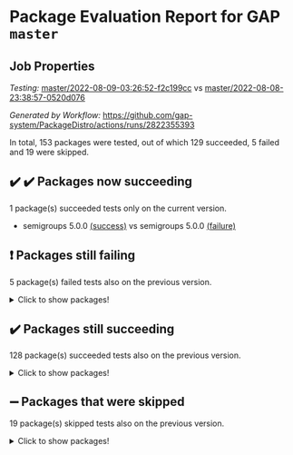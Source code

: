 # Package Evaluation Report for GAP `master`

## Job Properties

*Testing:* [master/2022-08-09-03:26:52-f2c199cc](https://github.com/gap-system/PackageDistro/blob/data/reports/master/2022-08-09-03:26:52-f2c199cc) vs [master/2022-08-08-23:38:57-0520d076](https://github.com/gap-system/PackageDistro/blob/data/reports/master/2022-08-08-23:38:57-0520d076)

*Generated by Workflow:* https://github.com/gap-system/PackageDistro/actions/runs/2822355393

In total, 153 packages were tested, out of which 129 succeeded, 5 failed and 19 were skipped.

## :heavy_check_mark: :heavy_check_mark: Packages now succeeding

1 package(s) succeeded tests only on the current version.
- semigroups 5.0.0 [(success)](https://github.com/gap-system/PackageDistro/runs/7738333655?check_suite_focus=true) vs semigroups 5.0.0 [(failure)](https://github.com/gap-system/PackageDistro/runs/7736121674?check_suite_focus=true)

## :exclamation: Packages still failing

5 package(s) failed tests also on the previous version.
<details><summary>Click to show packages!</summary>

- francy 1.2.4 [(failure)](https://github.com/gap-system/PackageDistro/runs/7738329715?check_suite_focus=true)
- hap 1.46 [(failure)](https://github.com/gap-system/PackageDistro/runs/7738330385?check_suite_focus=true)
- packagemanager 1.2 [(failure)](https://github.com/gap-system/PackageDistro/runs/7738332741?check_suite_focus=true)
- recog 1.3.2 [(failure)](https://github.com/gap-system/PackageDistro/runs/7738333373?check_suite_focus=true)
- yangbaxter 0.10.0 [(failure)](https://github.com/gap-system/PackageDistro/runs/7738335339?check_suite_focus=true)
</details>

## :heavy_check_mark: Packages still succeeding

128 package(s) succeeded tests also on the previous version.
<details><summary>Click to show packages!</summary>

- ace 5.5 [(success)](https://github.com/gap-system/PackageDistro/runs/7738327331?check_suite_focus=true)
- aclib 1.3.2 [(success)](https://github.com/gap-system/PackageDistro/runs/7738327375?check_suite_focus=true)
- agt 0.2 [(success)](https://github.com/gap-system/PackageDistro/runs/7738327441?check_suite_focus=true)
- alnuth 3.2.1 [(success)](https://github.com/gap-system/PackageDistro/runs/7738327509?check_suite_focus=true)
- anupq 3.2.6 [(success)](https://github.com/gap-system/PackageDistro/runs/7738327564?check_suite_focus=true)
- atlasrep 2.1.4 [(success)](https://github.com/gap-system/PackageDistro/runs/7738327624?check_suite_focus=true)
- autodoc 2022.07.10 [(success)](https://github.com/gap-system/PackageDistro/runs/7738327690?check_suite_focus=true)
- automata 1.15 [(success)](https://github.com/gap-system/PackageDistro/runs/7738327774?check_suite_focus=true)
- automgrp 1.3.2 [(success)](https://github.com/gap-system/PackageDistro/runs/7738327837?check_suite_focus=true)
- autpgrp 1.11 [(success)](https://github.com/gap-system/PackageDistro/runs/7738327906?check_suite_focus=true)
- cap 2022.07-01 [(success)](https://github.com/gap-system/PackageDistro/runs/7738327954?check_suite_focus=true)
- caratinterface 2.3.4 [(success)](https://github.com/gap-system/PackageDistro/runs/7738328004?check_suite_focus=true)
- cddinterface 2020.06.24 [(success)](https://github.com/gap-system/PackageDistro/runs/7738328049?check_suite_focus=true)
- circle 1.6.5 [(success)](https://github.com/gap-system/PackageDistro/runs/7738328110?check_suite_focus=true)
- classicpres 1.22 [(success)](https://github.com/gap-system/PackageDistro/runs/7738328192?check_suite_focus=true)
- cohomolo 1.6.10 [(success)](https://github.com/gap-system/PackageDistro/runs/7738328224?check_suite_focus=true)
- congruence 1.2.4 [(success)](https://github.com/gap-system/PackageDistro/runs/7738328274?check_suite_focus=true)
- corelg 1.56 [(success)](https://github.com/gap-system/PackageDistro/runs/7738328324?check_suite_focus=true)
- crime 1.6 [(success)](https://github.com/gap-system/PackageDistro/runs/7738328378?check_suite_focus=true)
- crisp 1.4.5 [(success)](https://github.com/gap-system/PackageDistro/runs/7738328422?check_suite_focus=true)
- crypting 0.10 [(success)](https://github.com/gap-system/PackageDistro/runs/7738328464?check_suite_focus=true)
- cryst 4.1.25 [(success)](https://github.com/gap-system/PackageDistro/runs/7738328519?check_suite_focus=true)
- crystcat 1.1.10 [(success)](https://github.com/gap-system/PackageDistro/runs/7738328564?check_suite_focus=true)
- ctbllib 1.3.4 [(success)](https://github.com/gap-system/PackageDistro/runs/7738328624?check_suite_focus=true)
- cubefree 1.19 [(success)](https://github.com/gap-system/PackageDistro/runs/7738328676?check_suite_focus=true)
- curlinterface 2.2.2 [(success)](https://github.com/gap-system/PackageDistro/runs/7738328724?check_suite_focus=true)
- cvec 2.7.6 [(success)](https://github.com/gap-system/PackageDistro/runs/7738328771?check_suite_focus=true)
- datastructures 0.2.7 [(success)](https://github.com/gap-system/PackageDistro/runs/7738328831?check_suite_focus=true)
- deepthought 1.0.5 [(success)](https://github.com/gap-system/PackageDistro/runs/7738328928?check_suite_focus=true)
- design 1.7 [(success)](https://github.com/gap-system/PackageDistro/runs/7738328982?check_suite_focus=true)
- difsets 2.3.1 [(success)](https://github.com/gap-system/PackageDistro/runs/7738329036?check_suite_focus=true)
- digraphs 1.5.3 [(success)](https://github.com/gap-system/PackageDistro/runs/7738329083?check_suite_focus=true)
- edim 1.3.5 [(success)](https://github.com/gap-system/PackageDistro/runs/7738329138?check_suite_focus=true)
- example 4.3.2 [(success)](https://github.com/gap-system/PackageDistro/runs/7738329197?check_suite_focus=true)
- factint 1.6.3 [(success)](https://github.com/gap-system/PackageDistro/runs/7738329247?check_suite_focus=true)
- ferret 1.0.8 [(success)](https://github.com/gap-system/PackageDistro/runs/7738329305?check_suite_focus=true)
- fga 1.4.0 [(success)](https://github.com/gap-system/PackageDistro/runs/7738329359?check_suite_focus=true)
- fining 1.5 [(success)](https://github.com/gap-system/PackageDistro/runs/7738329401?check_suite_focus=true)
- float 1.0.3 [(success)](https://github.com/gap-system/PackageDistro/runs/7738329449?check_suite_focus=true)
- format 1.4.3 [(success)](https://github.com/gap-system/PackageDistro/runs/7738329488?check_suite_focus=true)
- forms 1.2.8 [(success)](https://github.com/gap-system/PackageDistro/runs/7738329525?check_suite_focus=true)
- fplsa 1.2.5 [(success)](https://github.com/gap-system/PackageDistro/runs/7738329598?check_suite_focus=true)
- fr 2.4.9 [(success)](https://github.com/gap-system/PackageDistro/runs/7738329652?check_suite_focus=true)
- fwtree 1.3 [(success)](https://github.com/gap-system/PackageDistro/runs/7738329769?check_suite_focus=true)
- gbnp 1.0.5 [(success)](https://github.com/gap-system/PackageDistro/runs/7738329826?check_suite_focus=true)
- generalizedmorphismsforcap 2022.05-01 [(success)](https://github.com/gap-system/PackageDistro/runs/7738329876?check_suite_focus=true)
- genss 1.6.7 [(success)](https://github.com/gap-system/PackageDistro/runs/7738329931?check_suite_focus=true)
- gradedringforhomalg 2022.07-01 [(success)](https://github.com/gap-system/PackageDistro/runs/7738329979?check_suite_focus=true)
- grape 4.8.5 [(success)](https://github.com/gap-system/PackageDistro/runs/7738330047?check_suite_focus=true)
- groupoids 1.71 [(success)](https://github.com/gap-system/PackageDistro/runs/7738330116?check_suite_focus=true)
- grpconst 2.6.2 [(success)](https://github.com/gap-system/PackageDistro/runs/7738330198?check_suite_focus=true)
- guarana 0.96.3 [(success)](https://github.com/gap-system/PackageDistro/runs/7738330261?check_suite_focus=true)
- guava 3.16 [(success)](https://github.com/gap-system/PackageDistro/runs/7738330306?check_suite_focus=true)
- hapcryst 0.1.15 [(success)](https://github.com/gap-system/PackageDistro/runs/7738330467?check_suite_focus=true)
- hecke 1.5.3 [(success)](https://github.com/gap-system/PackageDistro/runs/7738330573?check_suite_focus=true)
- help 3.5 [(success)](https://github.com/gap-system/PackageDistro/runs/7738330655?check_suite_focus=true)
- idrel 2.44 [(success)](https://github.com/gap-system/PackageDistro/runs/7738330739?check_suite_focus=true)
- images 1.3.1 [(success)](https://github.com/gap-system/PackageDistro/runs/7738330821?check_suite_focus=true)
- intpic 0.3.0 [(success)](https://github.com/gap-system/PackageDistro/runs/7738330890?check_suite_focus=true)
- io 4.7.2 [(success)](https://github.com/gap-system/PackageDistro/runs/7738331001?check_suite_focus=true)
- irredsol 1.4.3 [(success)](https://github.com/gap-system/PackageDistro/runs/7738331063?check_suite_focus=true)
- json 2.1.0 [(success)](https://github.com/gap-system/PackageDistro/runs/7738331116?check_suite_focus=true)
- jupyterkernel 1.4.1 [(success)](https://github.com/gap-system/PackageDistro/runs/7738331176?check_suite_focus=true)
- jupyterviz 1.5.1 [(success)](https://github.com/gap-system/PackageDistro/runs/7738331236?check_suite_focus=true)
- kan 1.34 [(success)](https://github.com/gap-system/PackageDistro/runs/7738331294?check_suite_focus=true)
- kbmag 1.5.9 [(success)](https://github.com/gap-system/PackageDistro/runs/7738331336?check_suite_focus=true)
- laguna 3.9.5 [(success)](https://github.com/gap-system/PackageDistro/runs/7738331368?check_suite_focus=true)
- liealgdb 2.2.1 [(success)](https://github.com/gap-system/PackageDistro/runs/7738331414?check_suite_focus=true)
- liepring 2.7 [(success)](https://github.com/gap-system/PackageDistro/runs/7738331458?check_suite_focus=true)
- liering 2.4.2 [(success)](https://github.com/gap-system/PackageDistro/runs/7738331495?check_suite_focus=true)
- linearalgebraforcap 2022.06-03 [(success)](https://github.com/gap-system/PackageDistro/runs/7738331550?check_suite_focus=true)
- loops 3.4.2 [(success)](https://github.com/gap-system/PackageDistro/runs/7738331595?check_suite_focus=true)
- lpres 1.0.3 [(success)](https://github.com/gap-system/PackageDistro/runs/7738331636?check_suite_focus=true)
- majoranaalgebras 1.4 [(success)](https://github.com/gap-system/PackageDistro/runs/7738331682?check_suite_focus=true)
- mapclass 1.4.5 [(success)](https://github.com/gap-system/PackageDistro/runs/7738331711?check_suite_focus=true)
- matgrp 0.64 [(success)](https://github.com/gap-system/PackageDistro/runs/7738331763?check_suite_focus=true)
- modisom 2.5.2 [(success)](https://github.com/gap-system/PackageDistro/runs/7738331824?check_suite_focus=true)
- modulepresentationsforcap 2022.05-03 [(success)](https://github.com/gap-system/PackageDistro/runs/7738331883?check_suite_focus=true)
- monoidalcategories 2022.08-01 [(success)](https://github.com/gap-system/PackageDistro/runs/7738331936?check_suite_focus=true)
- nconvex 2020.11-04 [(success)](https://github.com/gap-system/PackageDistro/runs/7738332026?check_suite_focus=true)
- nilmat 1.4.2 [(success)](https://github.com/gap-system/PackageDistro/runs/7738332127?check_suite_focus=true)
- nock 1.5 [(success)](https://github.com/gap-system/PackageDistro/runs/7738332280?check_suite_focus=true)
- normalizinterface 1.3.4 [(success)](https://github.com/gap-system/PackageDistro/runs/7738332380?check_suite_focus=true)
- nq 2.5.8 [(success)](https://github.com/gap-system/PackageDistro/runs/7738332460?check_suite_focus=true)
- numericalsgps 1.3.1 [(success)](https://github.com/gap-system/PackageDistro/runs/7738332538?check_suite_focus=true)
- openmath 11.5.1 [(success)](https://github.com/gap-system/PackageDistro/runs/7738332607?check_suite_focus=true)
- orb 4.8.5 [(success)](https://github.com/gap-system/PackageDistro/runs/7738332669?check_suite_focus=true)
- patternclass 2.4.2 [(success)](https://github.com/gap-system/PackageDistro/runs/7738332797?check_suite_focus=true)
- permut 2.0.4 [(success)](https://github.com/gap-system/PackageDistro/runs/7738332851?check_suite_focus=true)
- polenta 1.3.10 [(success)](https://github.com/gap-system/PackageDistro/runs/7738332918?check_suite_focus=true)
- polymaking 0.8.6 [(success)](https://github.com/gap-system/PackageDistro/runs/7738332969?check_suite_focus=true)
- primgrp 3.4.2 [(success)](https://github.com/gap-system/PackageDistro/runs/7738333016?check_suite_focus=true)
- profiling 2.5.0 [(success)](https://github.com/gap-system/PackageDistro/runs/7738333049?check_suite_focus=true)
- qpa 1.34 [(success)](https://github.com/gap-system/PackageDistro/runs/7738333101?check_suite_focus=true)
- quagroup 1.8.3 [(success)](https://github.com/gap-system/PackageDistro/runs/7738333153?check_suite_focus=true)
- radiroot 2.9 [(success)](https://github.com/gap-system/PackageDistro/runs/7738333213?check_suite_focus=true)
- rcwa 4.7.0 [(success)](https://github.com/gap-system/PackageDistro/runs/7738333268?check_suite_focus=true)
- rds 1.8 [(success)](https://github.com/gap-system/PackageDistro/runs/7738333315?check_suite_focus=true)
- repndecomp 1.2.1 [(success)](https://github.com/gap-system/PackageDistro/runs/7738333435?check_suite_focus=true)
- repsn 3.1.0 [(success)](https://github.com/gap-system/PackageDistro/runs/7738333492?check_suite_focus=true)
- resclasses 4.7.3 [(success)](https://github.com/gap-system/PackageDistro/runs/7738333546?check_suite_focus=true)
- scscp 2.3.1 [(success)](https://github.com/gap-system/PackageDistro/runs/7738333596?check_suite_focus=true)
- sglppow 2.2 [(success)](https://github.com/gap-system/PackageDistro/runs/7738333715?check_suite_focus=true)
- sgpviz 0.999.5 [(success)](https://github.com/gap-system/PackageDistro/runs/7738333806?check_suite_focus=true)
- simpcomp 2.1.14 [(success)](https://github.com/gap-system/PackageDistro/runs/7738333874?check_suite_focus=true)
- singular 2020.12.18 [(success)](https://github.com/gap-system/PackageDistro/runs/7738333939?check_suite_focus=true)
- sla 1.5.3 [(success)](https://github.com/gap-system/PackageDistro/runs/7738334015?check_suite_focus=true)
- smallgrp 1.5 [(success)](https://github.com/gap-system/PackageDistro/runs/7738334065?check_suite_focus=true)
- smallsemi 0.6.13 [(success)](https://github.com/gap-system/PackageDistro/runs/7738334113?check_suite_focus=true)
- sonata 2.9.4 [(success)](https://github.com/gap-system/PackageDistro/runs/7738334157?check_suite_focus=true)
- sophus 1.26 [(success)](https://github.com/gap-system/PackageDistro/runs/7738334197?check_suite_focus=true)
- spinsym 1.5.2 [(success)](https://github.com/gap-system/PackageDistro/runs/7738334240?check_suite_focus=true)
- symbcompcc 1.3.2 [(success)](https://github.com/gap-system/PackageDistro/runs/7738334298?check_suite_focus=true)
- thelma 1.3 [(success)](https://github.com/gap-system/PackageDistro/runs/7738334358?check_suite_focus=true)
- tomlib 1.2.9 [(success)](https://github.com/gap-system/PackageDistro/runs/7738334435?check_suite_focus=true)
- toric 1.9.5 [(success)](https://github.com/gap-system/PackageDistro/runs/7738334501?check_suite_focus=true)
- toricvarieties 2022.07.13 [(success)](https://github.com/gap-system/PackageDistro/runs/7738334595?check_suite_focus=true)
- transgrp 3.6.3 [(success)](https://github.com/gap-system/PackageDistro/runs/7738334658?check_suite_focus=true)
- ugaly 4.0.3 [(success)](https://github.com/gap-system/PackageDistro/runs/7738334714?check_suite_focus=true)
- unipot 1.5 [(success)](https://github.com/gap-system/PackageDistro/runs/7738334780?check_suite_focus=true)
- unitlib 4.1.0 [(success)](https://github.com/gap-system/PackageDistro/runs/7738334868?check_suite_focus=true)
- utils 0.76 [(success)](https://github.com/gap-system/PackageDistro/runs/7738334945?check_suite_focus=true)
- uuid 0.7 [(success)](https://github.com/gap-system/PackageDistro/runs/7738335001?check_suite_focus=true)
- walrus 0.9991 [(success)](https://github.com/gap-system/PackageDistro/runs/7738335074?check_suite_focus=true)
- wedderga 4.10.2 [(success)](https://github.com/gap-system/PackageDistro/runs/7738335148?check_suite_focus=true)
- xmod 2.88 [(success)](https://github.com/gap-system/PackageDistro/runs/7738335202?check_suite_focus=true)
- xmodalg 1.22 [(success)](https://github.com/gap-system/PackageDistro/runs/7738335273?check_suite_focus=true)
- zeromqinterface 0.14 [(success)](https://github.com/gap-system/PackageDistro/runs/7738335405?check_suite_focus=true)
</details>

## :heavy_minus_sign: Packages that were skipped

19 package(s) skipped tests also on the previous version.
<details><summary>Click to show packages!</summary>

- 4ti2interface 2022.03-01 [(skipped)](https://github.com/gap-system/PackageDistro/runs/7738229592?check_suite_focus=true)
- browse 1.8.14 [(skipped)](https://github.com/gap-system/PackageDistro/runs/7738229592?check_suite_focus=true)
- examplesforhomalg 2022.03-01 [(skipped)](https://github.com/gap-system/PackageDistro/runs/7738229592?check_suite_focus=true)
- gapdoc 1.6.5 [(skipped)](https://github.com/gap-system/PackageDistro/runs/7738229592?check_suite_focus=true)
- gauss 2022.03-01 [(skipped)](https://github.com/gap-system/PackageDistro/runs/7738229592?check_suite_focus=true)
- gaussforhomalg 2022.03-01 [(skipped)](https://github.com/gap-system/PackageDistro/runs/7738229592?check_suite_focus=true)
- gradedmodules 2022.03-01 [(skipped)](https://github.com/gap-system/PackageDistro/runs/7738229592?check_suite_focus=true)
- homalg 2022.03-01 [(skipped)](https://github.com/gap-system/PackageDistro/runs/7738229592?check_suite_focus=true)
- homalgtocas 2022.07-01 [(skipped)](https://github.com/gap-system/PackageDistro/runs/7738229592?check_suite_focus=true)
- io_forhomalg 2022.03-01 [(skipped)](https://github.com/gap-system/PackageDistro/runs/7738229592?check_suite_focus=true)
- itc 1.5.1 [(skipped)](https://github.com/gap-system/PackageDistro/runs/7738229592?check_suite_focus=true)
- localizeringforhomalg 2022.03-01 [(skipped)](https://github.com/gap-system/PackageDistro/runs/7738229592?check_suite_focus=true)
- matricesforhomalg 2022.06-01 [(skipped)](https://github.com/gap-system/PackageDistro/runs/7738229592?check_suite_focus=true)
- modules 2022.03-01 [(skipped)](https://github.com/gap-system/PackageDistro/runs/7738229592?check_suite_focus=true)
- polycyclic 2.16 [(skipped)](https://github.com/gap-system/PackageDistro/runs/7738229592?check_suite_focus=true)
- ringsforhomalg 2022.07-01 [(skipped)](https://github.com/gap-system/PackageDistro/runs/7738229592?check_suite_focus=true)
- sco 2022.03-01 [(skipped)](https://github.com/gap-system/PackageDistro/runs/7738229592?check_suite_focus=true)
- toolsforhomalg 2022.05-01 [(skipped)](https://github.com/gap-system/PackageDistro/runs/7738229592?check_suite_focus=true)
- xgap 4.31 [(skipped)](https://github.com/gap-system/PackageDistro/runs/7738229592?check_suite_focus=true)
</details>

